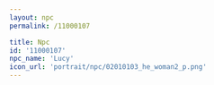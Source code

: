 ```yaml
---
layout: npc
permalink: /11000107

title: Npc
id: '11000107'
npc_name: 'Lucy'
icon_url: 'portrait/npc/02010103_he_woman2_p.png'
---
```

